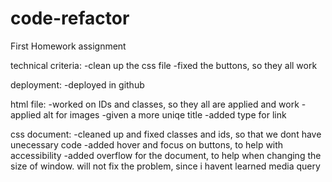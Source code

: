 # code-refactor
First Homework assignment

technical criteria: 
-clean up the css file
-fixed the buttons, so they all work

deployment:
-deployed in github

html file:
-worked on IDs and classes, so they all are applied and work
-applied alt for images
-given a more uniqe title
-added type for link

css document:
-cleaned up and fixed classes and ids, so that we dont have unecessary code
-added hover and focus on buttons, to help with accessibility
-added overflow for the document, to help when changing the size of window. 
will not fix the problem, since i havent learned media query